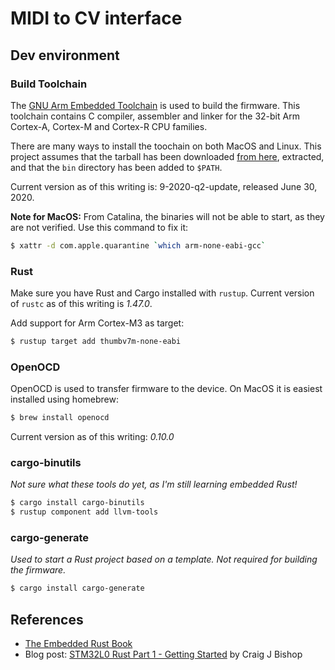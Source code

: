 # MIDI to CV interface

## Dev environment

### Build Toolchain

The [GNU Arm Embedded Toolchain](https://developer.arm.com/tools-and-software/open-source-software/developer-tools/gnu-toolchain/gnu-rm/downloads) is used to build the firmware. This toolchain contains C compiler, assembler and linker for the 32-bit Arm Cortex-A, Cortex-M and
Cortex-R CPU families.

There are many ways to install the toochain on both MacOS
and Linux. This project assumes that the tarball has been
downloaded [from here](https://developer.arm.com/tools-and-software/open-source-software/developer-tools/gnu-toolchain/gnu-rm/downloads), extracted, and that the `bin`
directory has been added to `$PATH`.

Current version as of this writing is: 9-2020-q2-update,
released June 30, 2020.

**Note for MacOS:** From Catalina, the binaries will not
be able to start, as they are not verified. Use this command
to fix it:

```sh
$ xattr -d com.apple.quarantine `which arm-none-eabi-gcc`
```

### Rust

Make sure you have Rust and Cargo installed with `rustup`.
Current version of `rustc` as of this writing is _1.47.0_.

Add support for Arm Cortex-M3 as target:

```sh
$ rustup target add thumbv7m-none-eabi
```

### OpenOCD

OpenOCD is used to transfer firmware to the device. On
MacOS it is easiest installed using homebrew:

```sh
$ brew install openocd
```

Current version as of this writing: _0.10.0_

### cargo-binutils

_Not sure what these tools do yet, as I'm still learning
embedded Rust!_

```sh
$ cargo install cargo-binutils
$ rustup component add llvm-tools
```

### cargo-generate

_Used to start a Rust project based on a template. Not
required for building the firmware._

```sh
$ cargo install cargo-generate
```

## References

- [The Embedded Rust Book](https://rust-embedded.github.io/book/)
- Blog post: [STM32L0 Rust Part 1 - Getting Started](https://craigjb.com/2019/12/31/stm32l0-rust/) by Craig J Bishop

